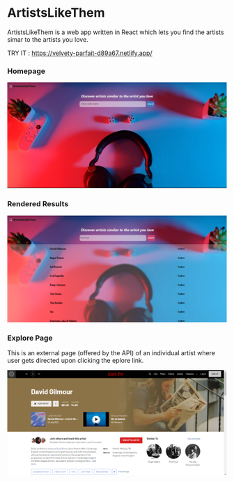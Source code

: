 # ArtistsLikeThem

ArtistsLikeThem is a web app written in React which lets you find the artists simar to the artists you love.


TRY IT : https://velvety-parfait-d89a67.netlify.app/

### Homepage
<img src = "https://github.com/TechCursed/artists-like-them-v2.0/blob/master/demo/home.png">

### Rendered Results

<img src = "https://github.com/TechCursed/artists-like-them-v2.0/blob/master/demo/results.png">

### Explore Page

This is an external page (offered by the API) of an individual artist where user gets directed upon clicking the eplore link.

<img src = "https://github.com/TechCursed/artists-like-them-v2.0/blob/master/demo/redirect.png">






